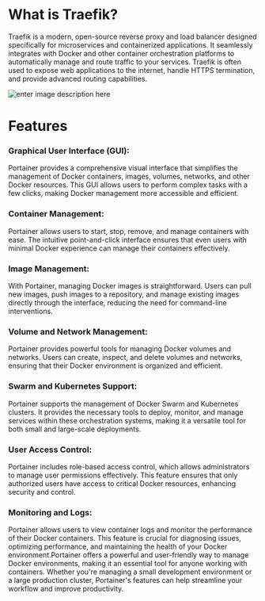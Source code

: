 
# **What is Traefik?**

Traefik is a modern, open-source reverse proxy and load balancer designed specifically for microservices and containerized applications. It seamlessly integrates with Docker and other container orchestration platforms to automatically manage and route traffic to your services. Traefik is often used to expose web applications to the internet, handle HTTPS termination, and provide advanced routing capabilities.

![enter image description here](https://tel4vn.edu.vn/uploads/2020/08/Portainer.jpg)

# **Features**

### Graphical User Interface (GUI):

Portainer provides a comprehensive visual interface that simplifies the management of Docker containers, images, volumes, networks, and other Docker resources. This GUI allows users to perform complex tasks with a few clicks, making Docker management more accessible and efficient.

### Container Management:

Portainer allows users to start, stop, remove, and manage containers with ease. The intuitive point-and-click interface ensures that even users with minimal Docker experience can manage their containers effectively.

### Image Management:
With Portainer, managing Docker images is straightforward. Users can pull new images, push images to a repository, and manage existing images directly through the interface, reducing the need for command-line interventions.

### Volume and Network Management:
Portainer provides powerful tools for managing Docker volumes and networks. Users can create, inspect, and delete volumes and networks, ensuring that their Docker environment is organized and efficient.

### Swarm and Kubernetes Support:
Portainer supports the management of Docker Swarm and Kubernetes clusters. It provides the necessary tools to deploy, monitor, and manage services within these orchestration systems, making it a versatile tool for both small and large-scale deployments.

### User Access Control:
Portainer includes role-based access control, which allows administrators to manage user permissions effectively. This feature ensures that only authorized users have access to critical Docker resources, enhancing security and control.

### Monitoring and Logs:
Portainer allows users to view container logs and monitor the performance of their Docker containers. This feature is crucial for diagnosing issues, optimizing performance, and maintaining the health of your Docker environment.Portainer offers a powerful and user-friendly way to manage Docker environments, making it an essential tool for anyone working with containers. Whether you're managing a small development environment or a large production cluster, Portainer's features can help streamline your workflow and improve productivity.





<!--stackedit_data:
eyJoaXN0b3J5IjpbLTE1Mzg1MDk4NjRdfQ==
-->